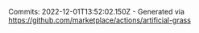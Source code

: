 Commits: 2022-12-01T13:52:02.150Z - Generated via https://github.com/marketplace/actions/artificial-grass
<br>
